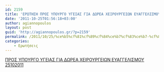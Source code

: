 ```yaml
---
id: 2159
title: 'ΕΡΩΤΗΣΗ ΠΡΟΣ ΥΠΟΥΡΓΟ ΥΓΕΙΑΣ ΓΙΑ ΔΩΡΕΑ ΧΕΙΡΟΥΡΓΕΙΩΝ ΕΥΑΓΓΕΛΙΣΜΟΥ 25-10-2011'
date: '2011-10-25T01:56:18+03:00'
author: agiannopoulos
layout: post
guid: 'http://agiannopoulos.gr/?p=2159'
permalink: /2011/10/25/%ce%b5%cf%81%cf%89%cf%84%ce%b7%cf%83%ce%b7-%cf%80%cf%81%ce%bf%cf%83-%cf%85%cf%80%ce%bf%cf%85%cf%81%ce%b3%ce%bf-%cf%85%ce%b3%ce%b5%ce%b9%ce%b1%cf%83-%ce%b3%ce%b9%ce%b1-%ce%b4%cf%89%cf%81%ce%b5%ce%b1/
categories:
    - Ερωτήσεις
---
```


[ΠΡΟΣ ΥΠΟΥΡΓΟ ΥΓΕΙΑΣ ΓΙΑ ΔΩΡΕΑ ΧΕΙΡΟΥΡΓΕΙΩΝ ΕΥΑΓΓΕΛΙΣΜΟΥ 25102011](/wp-content/uploads/2012/04/cf80cf81cebfcf83-cf85cf80cebfcf85cf81ceb3cebf-cf85ceb3ceb5ceb9ceb1cf83-ceb3ceb9ceb1-ceb4cf89cf81ceb5ceb1-cf87ceb5ceb9cf81cebfcf85cf81.doc)